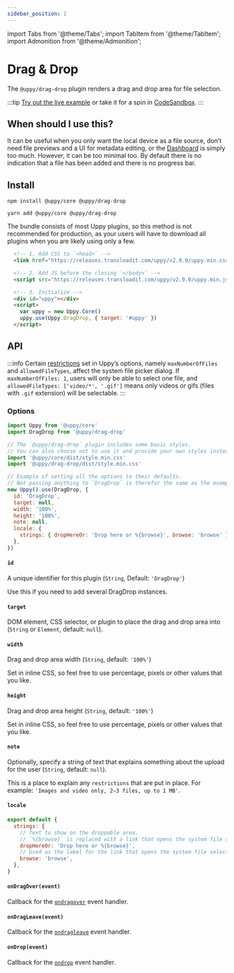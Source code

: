 ```yaml
---
sidebar_position: 2
---
```


import Tabs from '@theme/Tabs';
import TabItem from '@theme/TabItem';
import Admonition from '@theme/Admonition';

# Drag & Drop

The `@uppy/drag-drop` plugin renders a drag and drop area for file selection.

:::tip
[Try out the live example](/examples) or take it for a spin in [CodeSandbox](#).
:::

## When should I use this?

It can be useful when you only want the local device as a file source, don’t need file previews and a UI for metadata editing,
or the [Dashboard](/docs/dashboard/) is simply too much. However, it can be too minimal too.
By default there is no indication that a file has been added and there is no progress bar.

## Install

<Tabs>
  <TabItem value="npm" label="NPM" default>

  ```shell
  npm install @uppy/core @uppy/drag-drop
  ```

  </TabItem>

  <TabItem value="yarn" label="Yarn">

  ```shell
  yarn add @uppy/core @uppy/drag-drop
  ```

  </TabItem>

  <TabItem value="cdn" label="CDN">
  <Admonition type="caution">
    <p>
      The bundle consists of most Uppy plugins, so this method is not recommended for production,
      as your users will have to download all plugins when you are likely using only a few.
    </p>
  </Admonition>

  ```html
    <!-- 1. Add CSS to `<head>` -->
    <link href="https://releases.transloadit.com/uppy/v2.9.0/uppy.min.css" rel="stylesheet">

    <!-- 2. Add JS before the closing `</body>` -->
    <script src="https://releases.transloadit.com/uppy/v2.9.0/uppy.min.js"></script>

    <!-- 3. Initialize -->
    <div id="uppy"></div>
    <script>
      var uppy = new Uppy.Core()
      uppy.use(Uppy.DragDrop, { target: '#uppy' })
    </script>
  ```

  </TabItem>
</Tabs>

## API

:::info
Certain [restrictions](/docs/uppy#restrictions) set in Uppy’s options, namely `maxNumberOfFiles` and `allowedFileTypes`, 
affect the system file picker dialog. If `maxNumberOfFiles: 1`, users will only be able to select one file,
and `allowedFileTypes: ['video/*', '.gif']` means only videos or gifs (files with `.gif` extension) will be selectable.
:::

### Options

```js
import Uppy from '@uppy/core'
import DragDrop from '@uppy/drag-drop'

// The `@uppy/drag-drop` plugin includes some basic styles.
// You can also choose not to use it and provide your own styles instead.
import '@uppy/core/dist/style.min.css'
import '@uppy/drag-drop/dist/style.min.css'

// Example of setting all the options to their defaults.
// Not passing anything to `DragDrop` is therefor the same as the example below.
new Uppy().use(DragDrop, {
  id: 'DragDrop',
  target: null,
  width: '100%',
  height: '100%',
  note: null,
  locale: {
    strings: { dropHereOr: 'Drop here or %{browse}', browse: 'browse' },
  },
})
```

#### `id`

A unique identifier for this plugin (`String`, Default: `'DragDrop'`)

Use this if you need to add several DragDrop instances.

#### `target`

DOM element, CSS selector, or plugin to place the drag and drop area into (`String` or `Element`, default: `null`).

#### `width`

Drag and drop area width (`String`, default: `'100%'`)

Set in inline CSS, so feel free to use percentage, pixels or other values that you like.

#### `height`

Drag and drop area height (`String`, default: `'100%'`)

Set in inline CSS, so feel free to use percentage, pixels or other values that you like.

#### `note`

Optionally, specify a string of text that explains something about the upload for the user (`String`, default: `null`).

This is a place to explain any `restrictions` that are put in place. For example: `'Images and video only, 2–3 files, up to 1 MB'`.

#### `locale`

```js
export default {
  strings: {
    // Text to show on the droppable area.
    // `%{browse}` is replaced with a link that opens the system file selection dialog.
    dropHereOr: 'Drop here or %{browse}',
    // Used as the label for the link that opens the system file selection dialog.
    browse: 'browse',
  },
}
```

#### `onDragOver(event)`

Callback for the [`ondragover`][ondragover] event handler.

#### `onDragLeave(event)`

Callback for the [`ondragleave`][ondragleave] event handler.

#### `onDrop(event)`

Callback for the [`ondrop`][ondrop] event handler.

<!-- definitions -->

[ondragover]: https://developer.mozilla.org/en-US/docs/Web/API/GlobalEventHandlers/ondragover

[ondragleave]: https://developer.mozilla.org/en-US/docs/Web/API/GlobalEventHandlers/ondragleave

[ondrop]: https://developer.mozilla.org/en-US/docs/Web/API/GlobalEventHandlers/ondrop
